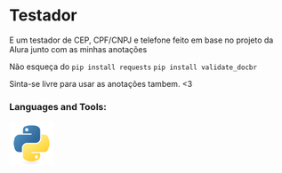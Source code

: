 # Testador
E um testador de CEP, CPF/CNPJ e telefone feito em base no projeto da Alura junto com as minhas anotações

Não esqueça do
``pip install requests``
``pip install validate_docbr``

Sinta-se livre para usar as anotações tambem. <3

<h3 align="left">Languages and Tools:</h3>
<img src="https://raw.githubusercontent.com/devicons/devicon/master/icons/python/python-original.svg" alt="python" width="80" height="80"/> </a> </p>
